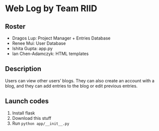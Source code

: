 # Web Log by Team RIID
## Roster
* Dragos Lup: Project Manager + Entries Database
* Renee Mui: User Database
* Ishita Gupta: app.py
* Ian Chen-Adamczyk: HTML templates
## Description
Users can view other users’ blogs. They can also create an account with a blog, and they can add entries to the blog or edit previous entries.
## Launch codes
1. Install flask
2. Download this stuff
3. Run `python app/__init__.py`
